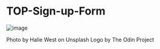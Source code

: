# TOP-Sign-up-Form

![image](https://github.com/DenisKelolli/TOP-Sign-up-Form/assets/105075834/230a1c71-8842-4435-936a-39841574317b)

Photo by Halie West on Unsplash
Logo by The Odin Project
